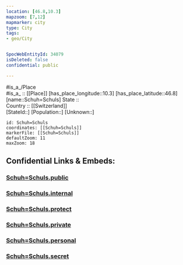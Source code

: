 ```yaml
---
location: [46.8,10.3] 
mapzoom: [7,12] 
mapmarker: city 
type: City
tags:
- geo/City


SpocWebEntityId: 34079
isDeleted: false
confidential: public

---
```

#is_a_/Place  
#is_a_ :: [[Place]] 
[has_place_longitude::10.3] 
[has_place_latitude::46.8] 
[name::Schuh=Schuls] 
State ::  
Country :: [[Switzerland]]  
[StateId::] 
[Population::] 
[Unknown::] 


```leaflet
id: Schuh=Schuls
coordinates: [[Schuh=Schuls]] 
markerFile: [[Schuh=Schuls]] 
defaultZoom: 11 
maxZoom: 18
```


## Confidential Links & Embeds: 

### [Schuh=Schuls.public](/_public/\Earth\Continent\Europe\Europe~Central\Switzerland\Switzerland~Cantons\Graubünden\CitySchuh=Schuls.public.md) 

### [Schuh=Schuls.internal](/_internal/\Earth\Continent\Europe\Europe~Central\Switzerland\Switzerland~Cantons\Graubünden\CitySchuh=Schuls.internal.md) 

### [Schuh=Schuls.protect](/_protect/\Earth\Continent\Europe\Europe~Central\Switzerland\Switzerland~Cantons\Graubünden\CitySchuh=Schuls.protect.md) 

### [Schuh=Schuls.private](/_private/\Earth\Continent\Europe\Europe~Central\Switzerland\Switzerland~Cantons\Graubünden\CitySchuh=Schuls.private.md) 

### [Schuh=Schuls.personal](/_personal/\Earth\Continent\Europe\Europe~Central\Switzerland\Switzerland~Cantons\Graubünden\CitySchuh=Schuls.personal.md) 

### [Schuh=Schuls.secret](/_secret/\Earth\Continent\Europe\Europe~Central\Switzerland\Switzerland~Cantons\Graubünden\CitySchuh=Schuls.secret.md)

